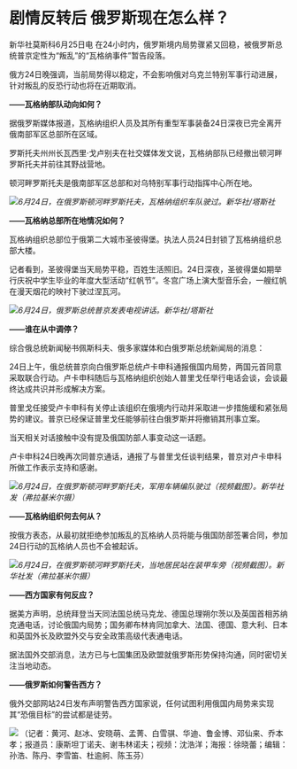 

# 剧情反转后 俄罗斯现在怎么样？

新华社莫斯科6月25日电 在24小时内，俄罗斯境内局势骤紧又回稳，被俄罗斯总统普京定性为“叛乱”的“瓦格纳事件”暂告段落。

俄方24日晚强调，当前局势得以稳定，不会影响俄对乌克兰特别军事行动进展，针对叛乱的反恐行动也将在近期取消。

**——瓦格纳部队动向如何？**

据俄罗斯媒体报道，瓦格纳组织人员及其所有重型军事装备24日深夜已完全离开俄南部军区总部所在区域。

罗斯托夫州州长瓦西里·戈卢别夫在社交媒体发文说，瓦格纳部队已经撤出顿河畔罗斯托夫并前往其野战营地。

顿河畔罗斯托夫是俄南部军区总部和对乌特别军事行动指挥中心所在地。

![](https://inews.gtimg.com/om_bt/OTCeL_lzz9-38RnQ95ZeHwiT-PpN2iYlBr25sT-wS6HpYAA/1000)_6月24日，在俄罗斯顿河畔罗斯托夫，瓦格纳组织车队驶过。新华社/塔斯社_

**——瓦格纳总部所在地情况如何？**

瓦格纳组织总部位于俄第二大城市圣彼得堡。执法人员24日封锁了瓦格纳组织总部大楼。

记者看到，圣彼得堡当天局势平稳，百姓生活照旧。24日深夜，圣彼得堡如期举行庆祝中学生毕业的年度大型活动“红帆节”。冬宫广场上演大型音乐会，一艘红帆在漫天烟花的映衬下驶过涅瓦河。

![](https://inews.gtimg.com/om_bt/OKgHD3hgVQrqnp4_N0leu9ZKztIEc5knleJq4JKK2W-hQAA/1000)_6月24日，俄罗斯总统普京发表电视讲话。新华社/塔斯社_

**——谁在从中调停？**

综合俄总统新闻秘书佩斯科夫、俄多家媒体和白俄罗斯总统新闻局的消息：

24日上午，俄总统普京向白俄罗斯总统卢卡申科通报俄国内局势，两国元首同意采取联合行动。卢卡申科随后与瓦格纳组织创始人普里戈任举行电话会谈，会谈最终达成共识并形成解决方案。

普里戈任接受卢卡申科有关停止该组织在俄境内行动并采取进一步措施缓和紧张局势的建议。普京已经保证普里戈任能够前往白俄罗斯并将撤销其刑事立案。

当天相关对话接触中没有提及俄国防部人事变动这一话题。

卢卡申科24日晚再次同普京通话，通报了与普里戈任谈判结果，普京对卢卡申科所做工作表示支持和感谢。

![](https://inews.gtimg.com/om_bt/O3J0W8hCCH8hhZ4Pu_OmG4HrH21Lx6G5jJLEdNQLTdFn8AA/1000)_6月24日，在俄罗斯顿河畔罗斯托夫，军用车辆编队驶过（视频截图）。新华社发（弗拉基米尔摄）_

**——瓦格纳组织何去何从？**

按俄方表态，从最初就拒绝参加叛乱的瓦格纳人员将能与俄国防部签署合同，参加24日行动的瓦格纳人员也不会被起诉。

![](https://inews.gtimg.com/om_bt/O8gEahSOovAb8NV81K4TMikZMMz6XbX0pz0NOtQ3baQqMAA/1000)_6月24日，在俄罗斯顿河畔罗斯托夫，当地居民站在装甲车旁（视频截图）。新华社发（弗拉基米尔摄）_

**——西方国家有何反应？**

据美方声明，总统拜登当天同法国总统马克龙、德国总理朔尔茨以及英国首相苏纳克通电话，讨论俄国内局势；国务卿布林肯同加拿大、法国、德国、意大利、日本和英国外长及欧盟外交与安全政策高级代表通电话。

据法国外交部消息，法方已与七国集团及欧盟就俄罗斯形势保持沟通，同时密切关注当地动态。

**——俄罗斯如何警告西方？**

俄外交部网站24日发布声明警告西方国家说，任何试图利用俄国内局势来实现其“恐俄目标”的尝试都是徒劳。

![](https://inews.gtimg.com/om_bt/OtHeF9bgy1PN1SqSqyjmfSaUIeY7pZvshugj2ryE9m7T4AA/0)
（记者：黄河、赵冰、安晓萌、孟菁、白雪骐、华迪、鲁金博、邓仙来、乔本孝；报道员：康斯坦丁诺夫、谢韦林诺夫；视频：沈浩洋；海报：徐晓蕾；编辑：孙浩、陈丹、李雪笛、杜逾舸、陈玉芬）

